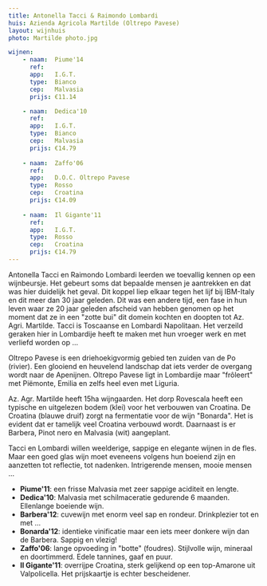 ```yaml
---
title: Antonella Tacci & Raimondo Lombardi
huis: Azienda Agricola Martilde (Oltrepo Pavese)
layout: wijnhuis
photo: Martilde photo.jpg

wijnen:
    - naam:  Piume'14
      ref:   
      app:   I.G.T.
      type:  Bianco
      cep:   Malvasia
      prijs: €11.14

    - naam:  Dedica'10
      ref:   
      app:   I.G.T.
      type:  Bianco
      cep:   Malvasia
      prijs: €14.79
      
    - naam:  Zaffo'06
      ref:   
      app:   D.O.C. Oltrepo Pavese
      type:  Rosso
      cep:   Croatina
      prijs: €14.09
    
    - naam:  Il Gigante'11
      ref:   
      app:   I.G.T.
      type:  Rosso
      cep:   Croatina
      prijs: €14.79
---
```

Antonella Tacci en Raimondo Lombardi leerden we toevallig kennen op een wijnbeursje. Het gebeurt soms dat bepaalde mensen je aantrekken en dat was hier duidelijk het geval.
Dit koppel liep elkaar tegen het lijf bij IBM-Italy en dit meer dan 30 jaar geleden. 
Dit was een andere tijd, een fase in hun leven waar ze 20 jaar geleden afscheid van hebben genomen op het moment dat ze in een "zotte bui" dit domein kochten en doopten tot Az. Agri. Martilde.
Tacci is Toscaanse en Lombardi Napolitaan. Het verzeild geraken hier in Lombardije heeft te maken met hun vroeger werk en met verliefd worden op ...

Oltrepo Pavese is een driehoekigvormig gebied ten zuiden van de Po (rivier). Een glooiend en heuvelend landschap dat iets verder de overgang wordt naar de Apenijnen. 
Oltrepo Pavese ligt in Lombardije maar "frôleert" met Piëmonte, Emilia en zelfs heel even met Liguria.

Az. Agr. Martilde heeft 15ha wijngaarden. Het dorp Rovescala heeft een typische en uitgelezen bodem (klei) voor het verbouwen van Croatina. De Croatina (blauwe druif) zorgt na fermentatie voor de wijn "Bonarda". 
Het is evident dat er tamelijk veel Croatina verbouwd wordt. Daarnaast is er Barbera, Pinot nero en Malvasia (wit) aangeplant.

Tacci en Lombardi willen weelderige, sappige en elegante wijnen in de fles. Maar een goed glas wijn moet eveneens volgens hun boeiend zijn en aanzetten tot reflectie, tot nadenken.
Intrigerende mensen, mooie mensen ...

* **Piume'11**: een frisse Malvasia met zeer sappige aciditeit en lengte.
* **Dedica'10**: Malvasia met schilmaceratie gedurende 6 maanden. Ellenlange boeiende wijn.
* **Barbera'12**: cuvewijn met enorm veel sap en rondeur. Drinkplezier tot en met ...
* **Bonarda'12**: identieke vinificatie maar een iets meer donkere wijn dan de Barbera. Sappig en vlezig!
* **Zaffo'06**: lange opvoeding in "botte" (foudres). Stijlvolle wijn, mineraal en doortimmerd. Edele tannines, gaaf en puur.
* **Il Gigante'11**: overrijpe Croatina, sterk gelijkend op een top-Amarone uit Valpolicella. Het prijskaartje is echter bescheidener.

